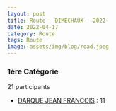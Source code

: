 ```yaml
---
layout: post
title: Route - DIMECHAUX - 2022
date: 2022-04-17
category: Route
tags: Route
image: assets/img/blog/road.jpeg
---
```


### 1ère Catégorie
21 participants
- [DARQUE JEAN FRANCOIS](https://teamspecializedlille.cc/coureurs/darquejeanfrancois) : 11
